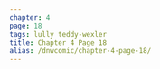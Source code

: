```yaml
---
chapter: 4
page: 18
tags: lully teddy-wexler
title: Chapter 4 Page 18
alias: /dnwcomic/chapter-4-page-18/
---
```

